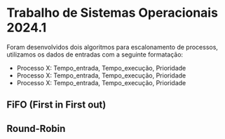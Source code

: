 # Trabalho de Sistemas Operacionais 2024.1

Foram desenvolvidos dois algoritmos para escalonamento de processos, utilizamos os dados de entradas com a seguinte formatação:

- Processo X: Tempo_entrada, Tempo_execução, Prioridade
- Processo X: Tempo_entrada, Tempo_execução, Prioridade
- Processo X: Tempo_entrada, Tempo_execução, Prioridade


## FiFO (First in First out)

## Round-Robin